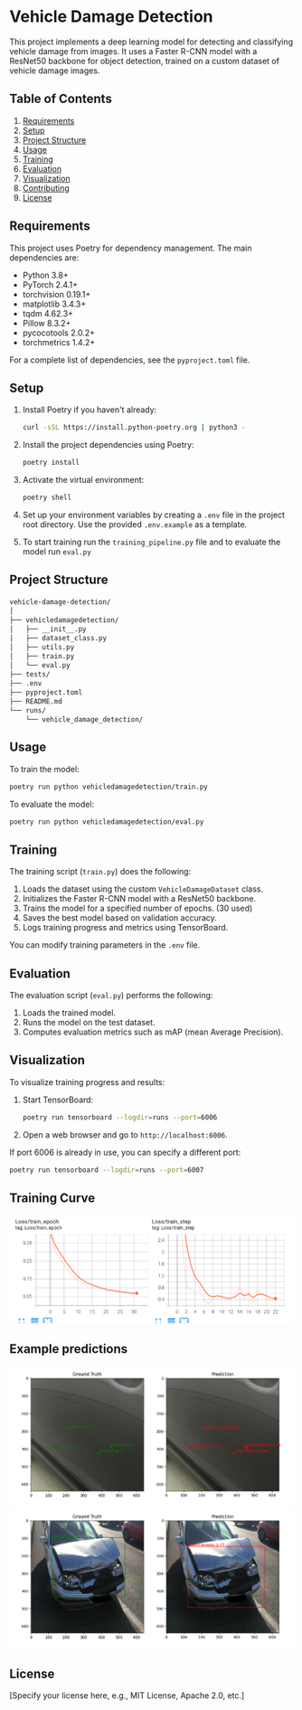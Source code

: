 # Vehicle Damage Detection

This project implements a deep learning model for detecting and classifying vehicle damage from images. It uses a Faster R-CNN model with a ResNet50 backbone for object detection, trained on a custom dataset of vehicle damage images.

## Table of Contents
1. [Requirements](#requirements)
2. [Setup](#setup)
3. [Project Structure](#project-structure)
4. [Usage](#usage)
5. [Training](#training)
6. [Evaluation](#evaluation)
7. [Visualization](#visualization)
8. [Contributing](#contributing)
9. [License](#license)

## Requirements

This project uses Poetry for dependency management. The main dependencies are:

- Python 3.8+
- PyTorch 2.4.1+
- torchvision 0.19.1+
- matplotlib 3.4.3+
- tqdm 4.62.3+
- Pillow 8.3.2+
- pycocotools 2.0.2+
- torchmetrics 1.4.2+

For a complete list of dependencies, see the `pyproject.toml` file.

## Setup

1. Install Poetry if you haven't already:
   ```bash
   curl -sSL https://install.python-poetry.org | python3 -
   ```

2. Install the project dependencies using Poetry:
   ```bash
   poetry install
   ```

3. Activate the virtual environment:
   ```bash
   poetry shell
   ```

5. Set up your environment variables by creating a `.env` file in the project root directory. Use the provided `.env.example` as a template.

6. To start training run the `training_pipeline.py` file and to evaluate the model run `eval.py`

## Project Structure

```
vehicle-damage-detection/
│
├── vehicledamagedetection/
│   ├── __init__.py
│   ├── dataset_class.py
│   ├── utils.py
│   ├── train.py
│   └── eval.py
├── tests/
├── .env
├── pyproject.toml
├── README.md
└── runs/
    └── vehicle_damage_detection/
```

## Usage

To train the model:

```bash
poetry run python vehicledamagedetection/train.py
```

To evaluate the model:

```bash
poetry run python vehicledamagedetection/eval.py
```

## Training

The training script (`train.py`) does the following:

1. Loads the dataset using the custom `VehicleDamageDataset` class.
2. Initializes the Faster R-CNN model with a ResNet50 backbone.
3. Trains the model for a specified number of epochs. (30 used)
4. Saves the best model based on validation accuracy.
5. Logs training progress and metrics using TensorBoard.

You can modify training parameters in the `.env` file.

## Evaluation

The evaluation script (`eval.py`) performs the following:

1. Loads the trained model.
2. Runs the model on the test dataset.
3. Computes evaluation metrics such as mAP (mean Average Precision).

## Visualization

To visualize training progress and results:

1. Start TensorBoard:
   ```bash
   poetry run tensorboard --logdir=runs --port=6006
   ```
2. Open a web browser and go to `http://localhost:6006`.

If port 6006 is already in use, you can specify a different port:
```bash
poetry run tensorboard --logdir=runs --port=6007
```

## Training Curve

![alt text](/training_loss.png)

## Example predictions

![alt text](/inference_1.png)
![alt text](/inference_2.png)

## License

[Specify your license here, e.g., MIT License, Apache 2.0, etc.]